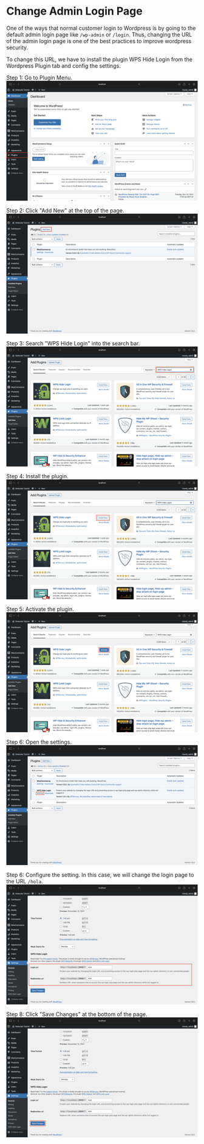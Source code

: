 # Change Admin Login Page

One of the ways that normal customer login to Wordpress is by going to the default admin login page like `/wp-admin` or `/login`. Thus, changing the URL of the admin login page is one of the best practices to improve wordpress security.

To change this URL, we have to install the plugin WPS Hide Login from the Wordpress Plugin tab and config the settings.

Step 1: Go to Plugin Menu.
![wpshide-step-1](./assets/wpshide-step-1.png)

Step 2: Click "Add New" at the top of the page.
![wpshide-step-2](./assets/wpshide-step-2.png)

Step 3: Search "WPS Hide Login" into the search bar.
![wpshide-step-3](./assets/wpshide-step-3.png)

Step 4: Install the plugin.
![wpshide-step-4](./assets/wpshide-step-4.png)

Step 5: Activate the plugin.
![wpshide-step-5](./assets/wpshide-step-5.png)

Step 6: Open the settings.
![wpshide-step-6](./assets/wpshide-step-6.png)

Step 6: Configure the setting. In this case, we will change the login page to the URL `/hola`.
![wpshide-step-7](./assets/wpshide-step-7.png)

Step 8: Click "Save Changes" at the bottom of the page.
![wpshide-step-8](./assets/wpshide-step-8.png)